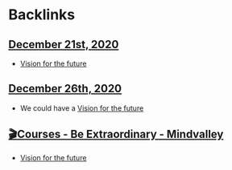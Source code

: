 
# Backlinks
## [December 21st, 2020](<December 21st, 2020.md>)
- [Vision for the future](<Vision for the future.md>)

## [December 26th, 2020](<December 26th, 2020.md>)
- We could have a [Vision for the future](<Vision for the future.md>)

## [🎬Courses - Be Extraordinary - Mindvalley](<🎬Courses - Be Extraordinary - Mindvalley.md>)
- [Vision for the future](<Vision for the future.md>)

